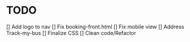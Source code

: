 # TODO
[] Add logo to nav
[] Fix booking-front.html
[] Fix mobile view
[] Address Track-my-bus
[] Finalize CSS
[] Clean code/Refactor
